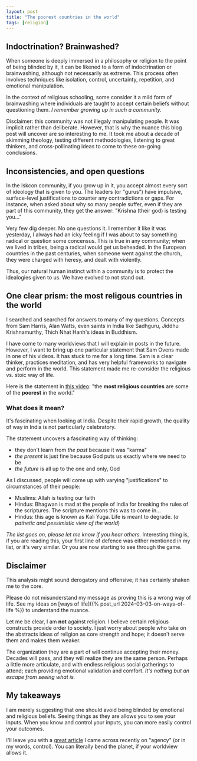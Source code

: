 ```yaml
---
layout: post
title: "The poorest countries in the world"
tags: [religion]
---
```


## Indoctrination? Brainwashed?
When someone is deeply immersed in a philosophy or religion to the point of being blinded by it, it can be likened to a form of indoctrination or brainwashing, although not necessarily as extreme. This process often involves techniques like isolation, control, uncertainty, repetition, and emotional manipulation.

In the context of religious schooling, some consider it a mild form of brainwashing where individuals are taught to accept certain beliefs without questioning them. _I remember growing up in such a community._

Disclaimer: this community was not illegaly manipulating people. It was implicit rather than deliberate. However, that is why the nuance this blog post will uncover are so interesting to me. It took me about a decade of skimming theology, testing different methodologies, listening to great thinkers, and cross-pollinating ideas to come to these on-going conclusions.

## Inconsistencies, and open questions
In the Iskcon community, if you grow up in it, you accept almost every sort of ideology that is given to you. The leaders (or "gurus") have impulsive, surface-level justifications to counter any contradictions or gaps. For instance, when asked about why so many people suffer, even if they are part of this community, they get the answer: "Krishna (their god) is testing you..."

Very few dig deeper. No one questions it. I remember it like it was yesterday, I always had an icky feeling if I was about to say something radical or question some concensus. This is true in any community; when we lived in tribes, being a radical would get us beheaded. In the European countries in the past centuries, when someone went against the church, they were charged with heresy, and dealt with violently.

Thus, our natural human instinct within a community is to protect the idealogies given to us. We have evolved to not stand out.

## One clear prism: the most religous countries in the world
I searched and searched for answers to many of my questions. Concepts from Sam Harris, Alan Watts, even saints in India like Sadhguru, Jiddhu Krishnamurthy, Thich Nhat Hanh's ideas in Buddhism.

I have come to many worldviews that I will explain in posts in the future. However, I want to bring up one particular statement that Sam Ovens made in one of his videos. It has stuck to me for a long time. Sam is a clear thinker, practices meditation, and has very helpful frameworks to navigate and perform in the world. This statement made me re-consider the religious vs. stoic way of life.

Here is the statement in [this video](https://www.youtube.com/watch?v=1LAPw2uSb28): "the **most religious countries** are some of the **poorest** in the world."

### What does it mean?
It's fascinating when looking at India. Despite their rapid growth, the quality of way in India is not particularly celebratory.

The statement uncovers a fascinating way of thinking:
- they don't learn from _the past_ because it was "karma"
- _the present_ is just fine because God puts us exactly where we need to be
- _the future_ is all up to the one and only, God

As I discussed, people will come up with varying "justifications" to circumstances of their people:
- Muslims: Allah is testing our faith
- Hindus: Bhagwan is mad at the people of India for breaking the rules of the scriptures. The scripture mentions this was to come in...
- Hindus: this age is known as Kali Yuga. Life is meant to degrade. (_a pathetic and pessimistic view of the world_)

_The list goes on, please let me know if you hear others._ Interesting thing is, if you are reading this, your first line of defence was either mentioned in my list, or it's very similar. Or you are now starting to see through the game.

## Disclaimer
This analysis might sound derogatory and offensive; it has certainly shaken me to the core.

Please do not misunderstand my message as proving this is a wrong way of life. See my ideas on [ways of life]({% post_url 2024-03-03-on-ways-of-life %}) to understand the nuance.

Let me be clear, I am **not** against religion. I believe certain religious constructs provide order to society. I just worry about people who take on the abstracts ideas of religion as core strength and hope; it doesn't serve them and makes them weaker.

The organization they are a part of will continue accepting their money. Decades will pass, and they will realize they are the same person. Perhaps a little more articulate, and with endless religious social gatherings to attend; each providing emotional validation and comfort. _It's nothing but an escape from seeing what is._

## My takeaways
I am merely suggesting that one should avoid being blinded by emotional and religious beliefs. Seeing things as they are allows you to see your inputs. When you know and control your inputs, you can more easily control your outcomes.

I'll leave you with a [great article](https://suryad.com/blog/high-agency/) I came across recently on "agency" (or in my words, control). You can literally bend the planet, if your worldview allows it.

